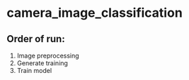 # camera_image_classification
## Order of run:
1. Image preprocessing
2. Generate training
3. Train model